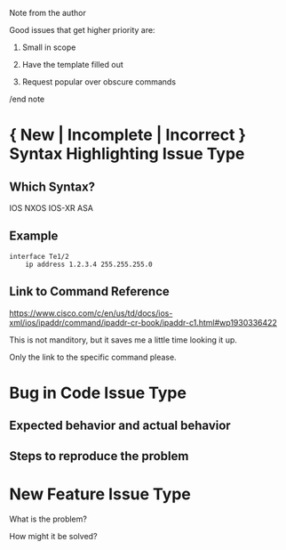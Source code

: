 Note from the author

Good issues that get higher priority are:

1. Small in scope

2. Have the template filled out

3. Request popular over obscure commands

/end note

# { New | Incomplete | Incorrect } Syntax Highlighting Issue Type

## Which Syntax?

IOS
NXOS
IOS-XR
ASA

## Example

```
interface Te1/2
    ip address 1.2.3.4 255.255.255.0
```

## Link to Command Reference

https://www.cisco.com/c/en/us/td/docs/ios-xml/ios/ipaddr/command/ipaddr-cr-book/ipaddr-c1.html#wp1930336422

This is not manditory, but it saves me a little time looking it up.

Only the link to the specific command please.

# Bug in Code Issue Type

## Expected behavior and actual behavior

## Steps to reproduce the problem

# New Feature Issue Type

What is the problem?

How might it be solved?
